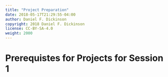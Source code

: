 ```yaml
---
title: "Project Preparation"
date: 2018-05-17T21:29:55-04:00
author: Daniel F. Dickinson
copyright: 2018 Daniel F. Dickinson
license: CC-BY-SA-4.0
weight: 2000
---
```


# Prerequistes for Projects for Session 1
